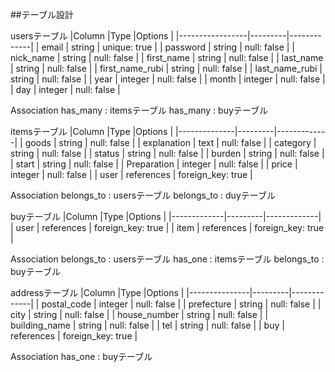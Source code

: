 ##テーブル設計

  usersテーブル
|Column           |Type     |Options      |
|-----------------|---------|-------------|
| email           | string  | unique: true |
| password        | string  | null: false |
| nick_name       | string  | null: false |
| first_name      | string  | null: false |
| last_name       | string  | null: false |
| first_name_rubi | string  | null: false |
| last_name_rubi  | string  | null: false |
| year            | integer | null: false |
| month           | integer | null: false |
| day             | integer | null: false |

  Association
  has_many : itemsテーブル
  has_many : buyテーブル

  itemsテーブル
|Column        |Type     |Options      |
|--------------|---------|-------------|
| goods        | string  | null: false |
| explanation  | text    | null: false |
| category     | string  | null: false |
| status       | string  | null: false |
| burden       | string  | null: false |
| start        | string  | null: false |
| Preparation  | integer | null: false |
| price        | integer | null: false |
| user         | references | foreign_key: true |

  Association
  belongs_to : usersテーブル
  belongs_to : duyテーブル

  buyテーブル
|Column       |Type     |Options      |
|-------------|---------|-------------|
| user        | references | foreign_key: true |
| item        | references | foreign_key: true |

  Association
  belongs_to : usersテーブル
  has_one : itemsテーブル
  belongs_to : buyテーブル

  addressテーブル
|Column         |Type     |Options      |
|---------------|---------|-------------|
| postal_code   | integer | null: false |
| prefecture    | string  | null: false |
| city          | string  | null: false |
| house_number  | string  | null: false |
| building_name | string  | null: false |
| tel           | string  | null: false |
| buy           | references | foreign_key: true |

  Association
  has_one : buyテーブル

